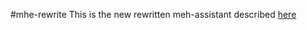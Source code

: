#mhe-rewrite
This is the new rewritten meh-assistant described [here](https://github.com/danielandastro/meh-assistant)
